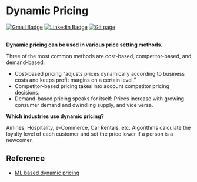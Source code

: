 # Dynamic Pricing


[![Gmail Badge](https://img.shields.io/badge/Gmail-d14836?style=flat-square&logo=Gmail&logoColor=white&link=mailto:reejugn.kim@gmail.com)](mailto:reejung.kim@gmail.com) 
[![Linkedin Badge](https://img.shields.io/badge/-LinkedIn-blue?style=flat-square&logo=Linkedin&logoColor=white&link=www.linkedin.com/in/reejungkim/)](https://www.linkedin.com/in/reejungkim/) 
[![Git page](http://img.shields.io/badge/-Portfolio-black?style=flat-square&logo=github&link=https://reejungkim.github.io/)](https://reejungkim.github.io/)
<br></br>

<b>Dynamic pricing can be used in various price setting methods.</b>

Three of the most common methods are cost-based, competitor-based, and demand-based.
- Cost-based pricing “adjusts prices dynamically according to business costs and keeps profit margins on a certain level.”
- Competitor-based pricing takes into account competitor pricing decisions.
- Demand-based pricing speaks for itself: Prices increase with growing consumer demand and dwindling supply, and vice versa.



<b>Which industries use dynamic pricing?</b>

Airlines, Hospitality, e-Commerce, Car Rentals, etc.
Algorithms calculate the loyalty level of each customer and set the price lower if a person is a newcomer.






## Reference
- [ML based dynamic pricing](https://medium.com/total-data-science/how-machine-learning-is-helping-in-providing-dynamic-pricing-7efdb8af9083)


